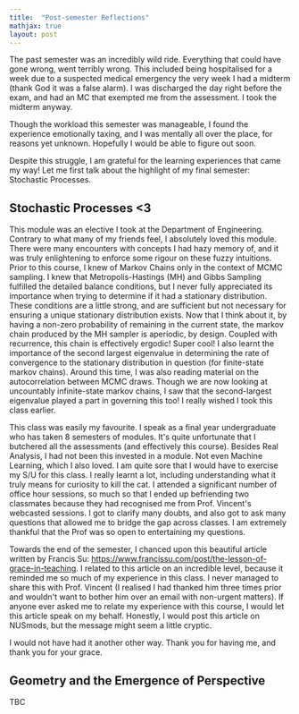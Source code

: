 ```yaml
---
title:  "Post-semester Reflections"
mathjax: true
layout: post
---
```


The past semester was an incredibly wild ride. Everything that could have gone wrong, went terribly wrong. This included being hospitalised for a week due to a suspected medical emergency the very week I had a midterm (thank God it was a false alarm).
I was discharged the day right before the exam, and had an MC that exempted me from the assessment. I took the midterm anyway. 

Though the workload this semester was manageable, I found the experience emotionally taxing, and I was mentally all over the place, for reasons yet unknown. Hopefully I would be able to figure out soon.

Despite this struggle, I am grateful for the learning experiences that came my way! Let me first talk about the highlight of my final semester: Stochastic
Processes.

## Stochastic Processes <3 

This module was an elective I took at the Department of Engineering. Contrary to what many of my friends feel, I absolutely loved this module. There were many encounters
with concepts I had hazy memory of, and it was truly enlightening to enforce some rigour on these fuzzy intuitions. Prior to this course, I knew of Markov Chains only in the
context of MCMC sampling. I knew that Metropolis-Hastings (MH) and Gibbs Sampling fulfilled the detailed balance conditions, but I never fully appreciated its importance when trying to determine if it had a stationary
distribution. These conditions are a little strong, and are sufficient but not necessary for ensuring a unique stationary distribution exists. Now that I think about it, by having a non-zero probability of remaining in the current state,
the markov chain produced by the MH sampler is aperiodic, by design. Coupled with recurrence, this chain is effectively ergodic! Super cool! I also learnt the importance of the second largest eigenvalue in determining the rate of convergence
to the stationary distribution in question (for finite-state markov chains). Around this time, I was also reading material on the autocorrelation between MCMC draws. Though we are now looking at uncountably infinite-state markov chains, I saw that the second-largest
eigenvalue played a part in governing this too! I really wished I took this class earlier. 

This class was easily my favourite. I speak as a final year undergraduate who has taken 8 semesters of modules. It's quite unfortunate that I butchered all the assessments (and effectively this course). Besides Real Analysis, I had not been this invested in a module. Not even Machine Learning, which I also loved. I am quite sore that I would have to exercise
my S/U for this class. I really learnt a lot, including understanding what it truly means for curiosity to kill the cat. I attended a significant number of office hour sessions, so much so that I ended up befriending two classmates because they had recognised me from Prof. Vincent's webcasted sessions. I got to clarify many doubts, and also got to ask many questions that allowed me to bridge the gap across classes. I am extremely thankful that the Prof was so open to entertaining my questions.

Towards the end of the semester, I chanced upon this beautiful article written by Francis Su: https://www.francissu.com/post/the-lesson-of-grace-in-teaching. I related to this article on an incredible level, because it reminded me so much of my experience in this class. I never managed to share this with Prof. Vincent (I realised I had thanked him three times prior and wouldn't want to bother him over an email with non-urgent matters). If anyone ever asked me to relate my experience with this course, I would let this article speak on my behalf. Honestly, I would post this article on NUSmods, but the message might seem a little cryptic. 

I would not have had it another other way. Thank you for having me, and thank you for your grace. 


## Geometry and the Emergence of Perspective
TBC



